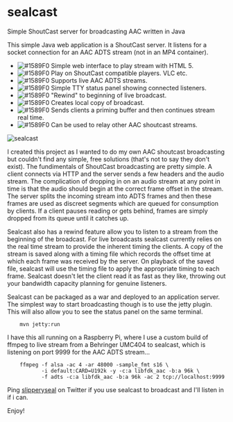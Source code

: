 # sealcast
Simple ShoutCast server for broadcasting AAC written in Java

This simple Java web application is a ShoutCast server.
It listens for a socket connection for an AAC ADTS stream (not in an MP4 container).

- ![#1589F0](http://placehold.it/15/1589F0/000000?text=+) Simple web interface to play stream with HTML 5.
- ![#1589F0](http://placehold.it/15/1589F0/000000?text=+) Play on ShoutCast compatible players. VLC etc.
- ![#1589F0](http://placehold.it/15/1589F0/000000?text=+) Supports live AAC ADTS streams.
- ![#1589F0](http://placehold.it/15/1589F0/000000?text=+) Simple TTY status panel showing connected listeners.
- ![#1589F0](http://placehold.it/15/1589F0/000000?text=+) "Rewind" to beginning of live broadcast.
- ![#1589F0](http://placehold.it/15/1589F0/000000?text=+) Creates local copy of broadcast.
- ![#1589F0](http://placehold.it/15/1589F0/000000?text=+) Sends clients a priming buffer and then continues stream real time.
- ![#1589F0](http://placehold.it/15/1589F0/000000?text=+) Can be used to relay other AAC shoutcast streams.

![sealcast](http://kamome.slipperyseal.net/sealcast-turnable.jpg "sealcast")

I created this project as I wanted to do my own AAC shoutcast broadcasting but couldn't
find any simple, free solutions (that's not to say they don't exist).
The fundimentals of ShoutCast broadcasting are pretty simple. A client connects via
HTTP and the server sends a few headers and the audio stream. The complication of
dropping in on an audio stream at any point in time is that the audio should begin at
the correct frame offset in the stream. The server splits the incoming stream into ADTS frames
and then these frames are used as discreet segments which are queued for consumption by clients.
If a client pauses reading or gets behind, frames are simply dropped from its queue until it
catches up.

Sealcast also has a rewind feature allow you to listen to a stream from the beginning of the broadcast.
For live broadcasts sealcast currently relies on the real time stream to provide the inherent timing the clients.
A copy of the stream is saved along with a timing file which records the offset time at which each frame was
received by the server. On playback of the saved file, sealcast will use the timing file to apply the
appropriate timing to each frame. Sealcast doesn't let the client read it as fast as they like, throwing out your bandwidth
capacity planning for genuine listeners.

Sealcast can be packaged as a war and deployed to an application server.
The simplest way to start broadcasting though is to use the jetty plugin.
This will also allow you to see the status panel on the same terminal.

        mvn jetty:run

I have this all running on a Raspberry Pi, where I use a custom build of ffmpeg to
live stream from a Behringer UMC404 to sealcast, which is listening on port 9999 for
the AAC ADTS stream...

        ffmpeg -f alsa -ac 4 -ar 48000 -sample_fmt s16 \
               -i default:CARD=U192k -y -c:a libfdk_aac -b:a 96k \
               -f adts -c:a libfdk_aac -b:a 96k -ac 2 tcp://localhost:9999

Ping [slipperyseal](https://twitter.com/slipperyseal) on Twitter if you use sealcast to broadcast and I'll
listen in if i can.

Enjoy!

